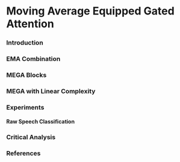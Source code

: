 # Moving Average Equipped Gated Attention

### Introduction



### EMA Combination



###



###



### MEGA Blocks



### MEGA with Linear Complexity



### Experiments
#### Raw Speech Classification



### Critical Analysis



### References

